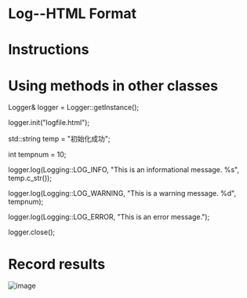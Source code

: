 # Log--HTML Format
# Instructions
# Using methods in other classes

 Logger& logger = Logger::getInstance();
 
 logger.init("logfile.html");
 
 std::string temp = "初始化成功";
 
 int tempnum = 10;
 
 logger.log(Logging::LOG_INFO, "This is an informational message. %s", temp.c_str());
 
 logger.log(Logging::LOG_WARNING, "This is a warning message. %d", tempnum);
 
 logger.log(Logging::LOG_ERROR, "This is an error message.");
 
 logger.close();

 # Record results
 ![image](https://github.com/eric-guo132/Log/assets/89255266/0c265d0f-2b57-4879-989b-37fd1588db7e)
